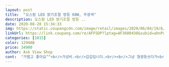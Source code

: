 ```yaml
---
layout: post 
title:  "오스람 LED 밝기조절 방등 60W, 주광색" 
description: 오스람 LED 밝기조절 방등 ..
date: 2020-08-28 15:34:33 
img: https://static.coupangcdn.com/image/retail/images/2020/06/04/19/6/228c9a02-4cc7-4618-ada5-6e2cea1696ba.jpg 
linkUrl: https://link.coupang.com/re/AFFSDP?lptag=AF3600438&subid=ahnPublicAsk&pageKey=1675312780&itemId=2854247988&vendorItemId=70843571555&traceid=V0-113-148494f29650b896 
categories: [1015] 
color: 1294AB 
price: 34900 
author: Ask View Shop 
cont:  "가볍고 좋아요^^<br/>가성비.<br/>갑갑입니다.<br/><br/>그냥 형광등쓰다가<br/>기존 분리작업하고 설치까지는 30분 안걸린것같아요<br/>기존등은 백색이였던것같은데 주광등이라 은은하게 밝으네요<br/>너무 어두운것 같아 바꿔보았습니다.<br/><br/>다른곳은 50w인데, 60w찾고 있었거든요.<br/><br/>디자인 엄청 심플하고 이쁘고 밝기 엄청 밝고 가격은 저렴하고, 오스람 믿고 쓰는 브랜드구요.<br/> 다 만족하지만, 설치 할때 전등 커버케이스를 뗐을때, 기판이 붙어있는 철판 케이스 커팅 부분 마감이 하나도 안되있어 엄청 날카롭습니다.<br/> 손가락 깊게 베었습니다.<br/> 작업 할때 장갑 필수 착용 해야합니다.<br/><br/>로켓배송받고 남편 기다리느니 해떠서 밝을때 혼자 교체했어요ㅋ<br/>많이 파세요!<br/>모양도 기존건 좀 촌스러웠는데 깔끔하니 맘에들어요<br/>여자인 제가 처음 바꿔보는거라<br/>오스람 LED등은 바꾸기 편했고<br/>오스람은 쉽게 설치했네요!<br/>오스템 이름만믿고 다른제품보다 조금더 비싸게 주고 산것같은데 수명이 길었음 좋겠어요<br/>오히려 기존 형광등이 빼는게.<br/>조금 어려웠어요<br/>완전 만족스러워요!<br/>이사와서 3년넘어가니 주방부터 하나둘씩 수명이 다해가네요<br/>인터넷보면서 형광등빼고<br/>작은 방이 환해졌네요!!<br/>" 
---
```

